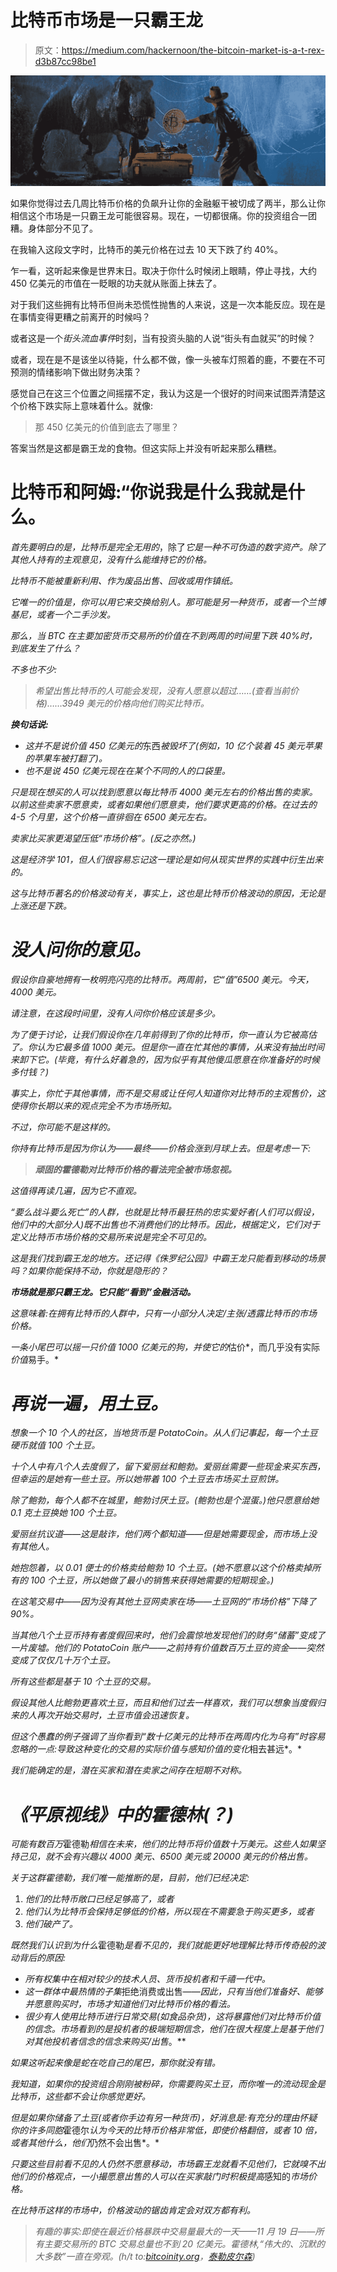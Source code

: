 # 比特币市场是一只霸王龙

> 原文：<https://medium.com/hackernoon/the-bitcoin-market-is-a-t-rex-d3b87cc98be1>

![](img/798e61d0a29f7903df0cbb9a9ef603f2.png)

如果你觉得过去几周比特币价格的负飙升让你的金融躯干被切成了两半，那么让你相信这个市场是一只霸王龙可能很容易。现在，一切都很痛。你的投资组合一团糟。身体部分不见了。

在我输入这段文字时，比特币的美元价格在过去 10 天下跌了约 40%。

乍一看，这听起来像是世界末日。取决于你什么时候闭上眼睛，停止寻找，大约 450 亿美元的市值在一眨眼的功夫就从账面上抹去了。

对于我们这些拥有比特币但尚未恐慌性抛售的人来说，这是一次本能反应。现在是在事情变得更糟之前离开的时候吗？

或者这是一个*街头流血事件*时刻，当有投资头脑的人说“街头有血就买”的时候？

或者，现在是不是该坐以待毙，什么都不做，像一头被车灯照着的鹿，不要在不可预测的情绪影响下做出财务决策？

感觉自己在这三个位置之间摇摆不定，我认为这是一个很好的时间来试图弄清楚这个价格下跌实际上意味着什么。就像:

> 那 450 亿美元的价值到底去了哪里？

答案当然是这都是霸王龙的食物。但这实际上并没有听起来那么糟糕。

# 比特币和阿姆:“你说我是什么我就是什么。

*首先要明白的是，比特币是完全无用的*，除了*它是一种不可伪造的数字资产。除了其他人持有的主观意见，没有什么能维持它的价格。*

*比特币不能被重新利用、作为废品出售、回收或用作镇纸。*

*它唯一的价值是，你可以用它来交换给别人。那可能是另一种货币，或者一个兰博基尼，或者一个二手沙发。*

*那么，当 BTC 在主要加密货币交易所的价值在不到两周的时间里下跌 40%时，到底发生了什么？*

*不多也不少:*

> *希望出售比特币的人可能会发现，没有人愿意以超过……(查看当前价格)……3949 美元的价格向他们购买比特币。*

***换句话说:***

*   *这并不是说价值 450 亿美元的*东西*被毁坏了(例如，10 亿个装着 45 美元苹果的苹果车被打翻了)。*
*   *也不是说 450 亿美元现在在某个不同的人的口袋里。*

*只是现在想买的人可以找到愿意以每比特币 4000 美元左右的价格出售的卖家。以前这些卖家不愿意卖，或者如果他们愿意卖，他们要求更高的价格。在过去的 4-5 个月里，这个价格一直徘徊在 6500 美元左右。*

*卖家比买家更渴望压低“市场价格”。(反之亦然。)*

*这是经济学 101，但人们很容易忘记这一理论是如何从现实世界的实践中衍生出来的。*

*这与比特币著名的价格波动有关，事实上，这也是比特币价格波动的原因，无论是上涨还是下跌。*

# *没人问你的意见。*

*假设你自豪地拥有一枚明亮闪亮的比特币。两周前，它“值”6500 美元。今天，4000 美元。*

*请注意，*在这段时间里，没有人问你价格应该是多少。**

*为了便于讨论，让我们假设你在几年前得到了你的比特币，你一直认为它被高估了。你认为它最多值 1000 美元。但是你一直在忙其他的事情，从来没有抽出时间来卸下它。(毕竟，有什么好着急的，因为似乎有其他傻瓜愿意在你准备好的时候多付钱？)*

*事实上，你忙于其他事情，而不是交易或让任何人知道你对比特币的主观售价，这使得你长期以来的观点完全不为市场所知。*

*不过，你可能不是这样的。*

*你持有比特币是因为你认为——最终——价格会涨到月球上去。但是考虑一下:*

> ***顽固的霍德勒对比特币价格的看法完全被市场忽视。***

*这值得再读几遍，因为它不直观。*

*“要么战斗要么死亡”的人群，也就是比特币最狂热的忠实爱好者(人们可以假设，他们中的大部分人)既不出售也不消费他们的比特币。因此，根据定义，它们对于定义比特币市场价格的交易所来说是完全不可见的。*

*这是我们找到霸王龙的地方。还记得《侏罗纪公园》中霸王龙只能看到移动的场景吗？如果你能保持不动，你就是隐形的？*

***市场就是那只霸王龙。它只能“看到”金融活动。***

*这意味着:在拥有比特币的人群中，只有一小部分人决定/主张/透露比特币的市场价格。*

*一条小尾巴可以摇一只价值 1000 亿美元的狗，并使它的*估价*，而几乎没有实际*价值*易手。*

# *再说一遍，用土豆。*

*想象一个 10 个人的社区，当地货币是 PotatoCoin。从人们记事起，每一个土豆硬币就值 100 个土豆。*

*十个人中有八个人去度假了，留下爱丽丝和鲍勃。爱丽丝需要一些现金来买东西，但幸运的是她有一些土豆。所以她带着 100 个土豆去市场买土豆煎饼。*

*除了鲍勃，每个人都不在城里，鲍勃讨厌土豆。(鲍勃也是个混蛋。)他只愿意给她 0.1 克土豆换她 100 个土豆。*

*爱丽丝抗议道——这是敲诈，他们两个都知道——但是她需要现金，而市场上没有其他人。*

*她抱怨着，以 0.01 便士的价格卖给鲍勃 10 个土豆。(她不愿意以这个价格卖掉所有的 100 个土豆，所以她做了最小的销售来获得她需要的短期现金。)*

*在这笔交易中——因为没有其他土豆网卖家在场——土豆网的“市场价格”下降了 90%。*

*当其他八个土豆币持有者度假回来时，他们会震惊地发现他们的财务“储蓄”变成了一片废墟。他们的 PotatoCoin 账户——之前持有价值数百万土豆的资金——突然变成了仅仅几十万个土豆。*

*所有这些都是基于 10 个土豆的交易。*

*假设其他人比鲍勃更喜欢土豆，而且和他们过去一样喜欢，我们可以想象当度假归来的人再次开始交易时，土豆市值会迅速恢复。*

*但这个愚蠢的例子强调了当你看到“数十亿美元的比特币在两周内化为乌有”时容易忽略的一点:导致这种变化的交易的实际价值与感知价值的变化*相去甚远*。*

*我们能确定的是，潜在买家和潜在卖家之间存在短期不对称。*

# *《平原视线》中的霍德林(？)*

*可能有数百万*霍德勒*相信在未来，他们的比特币将价值数十万美元。这些人如果坚持己见，就不会有兴趣以 4000 美元、6500 美元或 20000 美元的价格出售。*

*关于这群霍德勒，我们唯一能推断的是，目前，他们已经决定:*

1.  *他们的比特币敞口已经足够高了，或者*
2.  *他们认为比特币会保持足够低的价格，所以现在不需要急于购买更多，或者*
3.  *他们破产了。*

*既然我们认识到为什么*霍德勒*是看不见的，我们就能更好地理解比特币传奇般的波动背后的原因:*

*   *所有权集中在相对较少的技术人员、货币投机者和千禧一代中。*
*   *这一群体中最热情的子集*拒绝消费或出售——*因此，只有当他们准备好、能够并愿意购买时，市场才知道他们对比特币价格的看法。*
*   *很少有人使用比特币进行日常交易(如食品杂货)，这将暴露他们对比特币价值的信念。市场看到的是投机者的极端短期信念，他们在很大程度上是基于他们对其他投机者信念的信念来购买/出售*。**

*如果这听起来像是蛇在吃自己的尾巴，那你就没有错。*

*我知道，如果你的投资组合刚刚被粉碎，你需要购买土豆，而你唯一的流动现金是比特币，这些都不会让你感觉更好。*

*但是如果你储备了土豆(或者你手边有另一种货币)，好消息是:有充分的理由怀疑你的许多同胞*霍德尔*认为今天的比特币价格非常低，即使价格翻倍，或者 10 倍，或者其他什么，他们*仍然不会出售*。*

*只要这些目前看不见的人仍然不愿意移动，市场霸王龙就看不见他们，它就嗅不出他们的价格观点，一小撮愿意出售的人可以在买家敲门时积极提高*感知的*市场价格。*

*在比特币这样的市场中，价格波动的锯齿肯定会对双方都有利。*

> *有趣的事实:即使在最近价格暴跌中交易量最大的一天——11 月 19 日——所有主要交易所的 BTC 交易总量也不到 20 亿美元。霍德林,“伟大的、沉默的大多数”一直在旁观。(h/t to:[bitcoinity.org](https://data.bitcoinity.org/markets/volume/30d?c=e&t=b)，[泰勒皮尔森](https://medium.com/u/b6343375a907?source=post_page-----d3b87cc98be1--------------------------------))*
